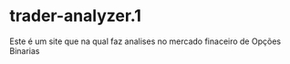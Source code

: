 # trader-analyzer.1
Este é um site que na qual faz analises no mercado finaceiro de Opções Binarias 
